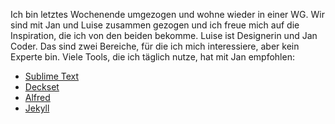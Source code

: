 Ich bin letztes Wochenende umgezogen und wohne wieder in einer WG. Wir sind mit Jan und Luise zusammen gezogen und ich freue mich auf die Inspiration, die ich von den beiden bekomme. Luise ist Designerin und Jan Coder. Das sind zwei Bereiche, für die ich mich interessiere, aber kein Experte bin. Viele Tools, die ich täglich nutze, hat mit Jan empfohlen:

- [Sublime Text](http://www.sublimetext.com/)
- [Deckset](http://decksetapp.com/)
- [Alfred](http://www.alfredapp.com/)
- [Jekyll](http://jekyllrb.com/)

